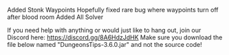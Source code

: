 Added Stonk Waypoints Hopefully fixed rare bug where waypoints turn off after blood room Added All Solver

If you need help with anything or would just like to hang out, join our Discord here: https://discord.gg/8A6HdzJdHK Make sure you download the file below named "DungeonsTips-3.6.0.jar" and not the source code!
